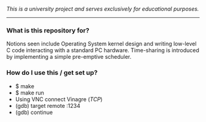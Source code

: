 *This is a university project and serves exclusively for educational purposes.*
_______________________________________________________________________________

### What is this repository for? ###

Notions seen include Operating System kernel design and writing low-level C code interacting with a standard PC hardware. Time-sharing is introduced by implementing a simple pre-emptive scheduler.

### How do I use this / get set up? ###

* $ make
* $ make run
* Using VNC connect Vinagre (*TCP*)
* (gdb) target remote :1234
* (gdb) continue
